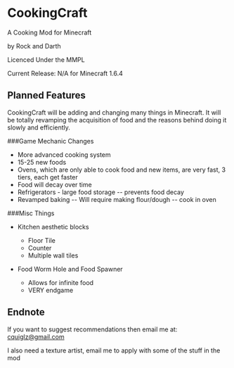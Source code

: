 CookingCraft
============

A Cooking Mod for Minecraft

by Rock and Darth

Licenced Under the MMPL

Current Release: N/A for Minecraft 1.6.4

Planned Features
----------------

CookingCraft will be adding and changing many things in Minecraft. It will be totally revamping the acquisition of food and the reasons behind doing it slowly and efficiently.

###Game Mechanic Changes
 - More advanced cooking system
 - 15-25 new foods
 - Ovens, which are only able to cook food and new items, are very fast, 3 tiers, each get faster
 - Food will decay over time
 - Refrigerators - large food storage -- prevents food decay
 - Revamped baking -- Will require making flour/dough -- cook in oven

###Misc Things
 - Kitchen aesthetic blocks
	* Floor Tile
	* Counter
	* Multiple wall tiles
	
 - Food Worm Hole and Food Spawner
	* Allows for infinite food
	* VERY endgame

Endnote
----------------

If you want to suggest recommendations then email me at: cquiglz@gmail.com 

I also need a texture artist, email me to apply with some of the stuff in the mod

